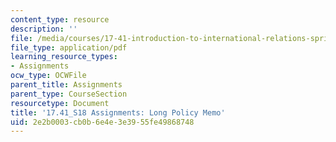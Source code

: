```yaml
---
content_type: resource
description: ''
file: /media/courses/17-41-introduction-to-international-relations-spring-2018/2e2b0003cb0b6e4e3e3955fe49868748_MIT17_41S18_Long_Policy_Memo.pdf
file_type: application/pdf
learning_resource_types:
- Assignments
ocw_type: OCWFile
parent_title: Assignments
parent_type: CourseSection
resourcetype: Document
title: '17.41_S18 Assignments: Long Policy Memo'
uid: 2e2b0003-cb0b-6e4e-3e39-55fe49868748
---
```

